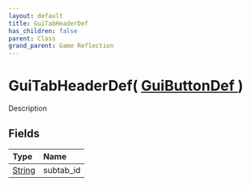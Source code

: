 ```yaml
---
layout: default
title: GuiTabHeaderDef
has_children: false
parent: Class
grand_parent: Game Reflection
---
```

# GuiTabHeaderDef( [ GuiButtonDef ](/riftbreaker-wiki/docs/game-reflection/classes/gui_button_def/) )
Description 

## Fields

| Type | Name |
|:----------|:--------------|
| [String](/riftbreaker-wiki/docs/game-reflection/components/string/) | subtab_id |

